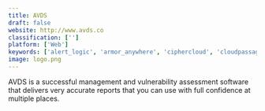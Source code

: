 ```yaml
---
title: AVDS
draft: false 
website: http://www.avds.co
classification: ['']
platform: ['Web']
keywords: ['alert_logic', 'armor_anywhere', 'ciphercloud', 'cloudpassage_halo', 'netskope', 'skyhigh', 'symantec_cloudsoc_casb_gateway', 'threat_stack', 'whitehat_security']
image: logo.png
---
```

AVDS is a successful management and vulnerability assessment software that delivers very accurate reports that you can use with full confidence at multiple places.